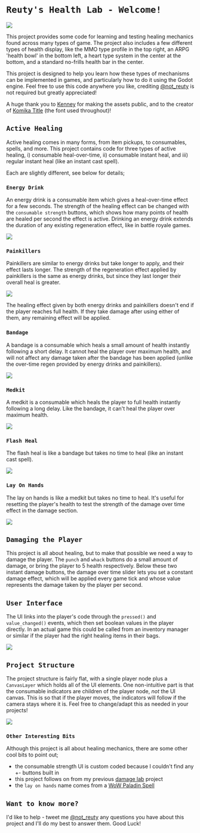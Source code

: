# `Reuty's Health Lab - Welcome!`

![](gifs/all.gif)

This project provides some code for learning and testing healing mechanics found across many types of game. The project also includes a few different types of health display, like the MMO type profile in the top right, an ARPG 'health bowl' in the bottom left, a heart type system in the center at the bottom, and a standard no-frills health bar in the center.

This project is designed to help you learn how these types of mechanisms can be implemented in games, and particularly how to do it using the Godot engine. Feel free to use this code anywhere you like, crediting [@not_reuty](https://twitter.com/not_reuty) is not required but greatly appreciated!

A huge thank you to [Kenney](https://twitter.com/KenneyNL) for making the assets public, and to the creator of [Komika Title](https://www.dafont.com/komika-title.font) (the font used throughout)!

## `Active Healing`
Active healing comes in many forms, from item pickups, to consumables, spells, and more. This project contains code for three types of active healing, i) consumable heal-over-time, ii) consumable instant heal, and iii) regular instant heal (like an instant cast spell).

Each are slightly different, see below for details;

### `Energy Drink`
An energy drink is a consumable item which gives a heal-over-time effect for a few seconds. The strength of the healing effect can be changed with the `consumable strength` buttons, which shows how many points of health are healed per second the effect is active. Drinking an energy drink extends the duration of any existing regeneration effect, like in battle royale games.

![](gifs/energy_drink.gif)

### `Painkillers`
Painkillers are similar to energy drinks but take longer to apply, and their effect lasts longer. The strength of the regeneration effect applied by painkillers is the same as energy drinks, but since they last longer their overall heal is greater.

![](gifs/painkiller.gif)

The healing effect given by both energy drinks and painkillers doesn't end if the player reaches full health. If they take damage after using either of them, any remaining effect will be applied.

### `Bandage`
A bandage is a consumable which heals a small amount of health instantly following a short delay. It cannot heal the player over maximum health, and will not affect any damage taken after the bandage has been applied (unlike the over-time regen provided by energy drinks and painkillers).

![](gifs/bandage.gif)

### `Medkit`
A medkit is a consumable which heals the player to full health instantly following a long delay. Like the bandage, it can't heal the player over maximum health.

![](gifs/medkit.gif)

### `Flash Heal`
The flash heal is like a bandage but takes no time to heal (like an instant cast spell). 

![](gifs/flash_heal.gif)

### `Lay On Hands`
The lay on hands is like a medkit but takes no time to heal. It's useful for resetting the player's health to test the strength of the damage over time effect in the damage section.

![](gifs/lay_on_hands.gif)

## `Damaging the Player`
This project is all about healing, but to make that possible we need a way to damage the player. The `punch` and `whack` buttons do a small amount of damage, or bring the player to 5 health respectively. Below these two instant damage buttons, the damage over time slider lets you set a constant damage effect, which will be applied every game tick and whose value represents the damage taken by the player per second.


## `User Interface`
The UI links into the player's code through the `pressed()` and `value_changed()` events, which then set boolean values in the player directly. In an actual game this could be called from an inventory manager or similar if the player had the right healing items in their bags.

![](gifs/ui.png)

## `Project Structure`
The project structure is fairly flat, with a single player node plus a `CanvasLayer` which holds all of the UI elements. One non-intuitive part is that the consumable indicators are children of the player node, *not* the UI canvas. This is so that if the player moves, the indicators will follow if the camera stays where it is. Feel free to change/adapt this as needed in your projects!

![](gifs/structure.png)

### `Other Interesting Bits`
Although this project is all about healing mechanics, there are some other cool bits to point out;
- the consumable strength UI is custom coded because I couldn't find any +- buttons built in
- this project follows on from my previous [damage lab](https://github.com/not-reuty/damage_lab) project
- the `lay on hands` name comes from a [WoW Paladin Spell](https://classic.wowhead.com/spell=633/lay-on-hands)

## `Want to know more?`
I'd like to help - tweet me [@not_reuty](https://twitter.com/not_reuty) any questions you have about this project and I'll do my best to answer them. Good Luck!

